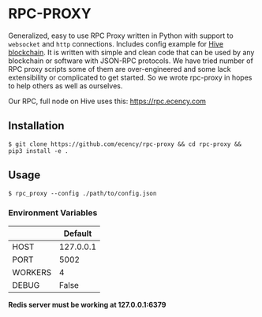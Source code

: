 # RPC-PROXY

Generalized, easy to use RPC Proxy written in Python with support to `websocket` and `http` connections. Includes config example for [Hive blockchain](https://hive.io). It is written with simple and clean code that can be used by any blockchain or software with JSON-RPC protocols. We have tried number of RPC proxy scripts some of them are over-engineered and some lack extensibility or complicated to get started. So we wrote rpc-proxy in hopes to help others as well as ourselves. 

Our RPC, full node on Hive uses this: https://rpc.ecency.com

## Installation

```
$ git clone https://github.com/ecency/rpc-proxy && cd rpc-proxy && pip3 install -e .
```

## Usage

`$ rpc_proxy --config ./path/to/config.json`


### Environment Variables

|	               	|	Default	        |
|	------------	|	------------    |
|	     HOST     	|	  127.0.0.1     |
|	     PORT     	|	  5002          |
|	     WORKERS    |	  4             |
|	     DEBUG     	|	  False         |


**Redis server must be working at 127.0.0.1:6379**

